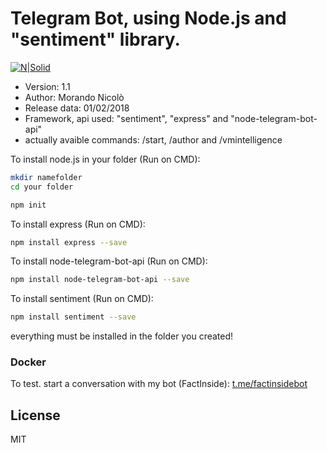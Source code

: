 # Telegram Bot, using Node.js and "sentiment" library.

[![N|Solid](http://www.zabius.com/images/node_zabius.png)](https://nodejs.org/it/)

- Version: 1.1
- Author: Morando Nicolò
- Release data: 01/02/2018
- Framework, api used: "sentiment", "express" and "node-telegram-bot-api"
- actually avaible commands: /start, /author and /vmintelligence

To install node.js in your folder (Run on CMD):

```sh
mkdir namefolder
cd your folder

npm init
```

To install express (Run on CMD):

```sh
npm install express --save
```

To install node-telegram-bot-api (Run on CMD):

```sh
npm install node-telegram-bot-api --save
```
To install sentiment (Run on CMD):

```sh
npm install sentiment --save
```
everything must be installed in the folder you created!

### Docker
To test.
start a conversation with my bot (FactInside): [t.me/factinsidebot](http://t.me/factinsidebot)

License
----

MIT



